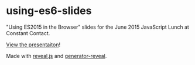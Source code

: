 # using-es6-slides

"Using ES2015 in the Browser" slides for the June 2015 JavaScript Lunch at Constant Contact.

[View the presentaiton](http://bencentra.github.io/using-es6-slides/#/)!

Made with [reveal.js](http://lab.hakim.se/reveal-js/#/) and [generator-reveal](https://github.com/slara/generator-reveal).
